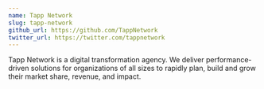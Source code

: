 ```yaml
---
name: Tapp Network
slug: tapp-network
github_url: https://github.com/TappNetwork
twitter_url: https://twitter.com/tappnetwork
---
```


Tapp Network is a digital transformation agency. We deliver performance-driven solutions for organizations of all sizes to rapidly plan, build and grow their market share, revenue, and impact.
